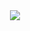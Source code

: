 <div align="center">
  <img src="https://spotify-recently-played-readme.vercel.app/api?user=226e4njtefbeyzwhq6m7nquei&width=1000&count=3">
</div>
